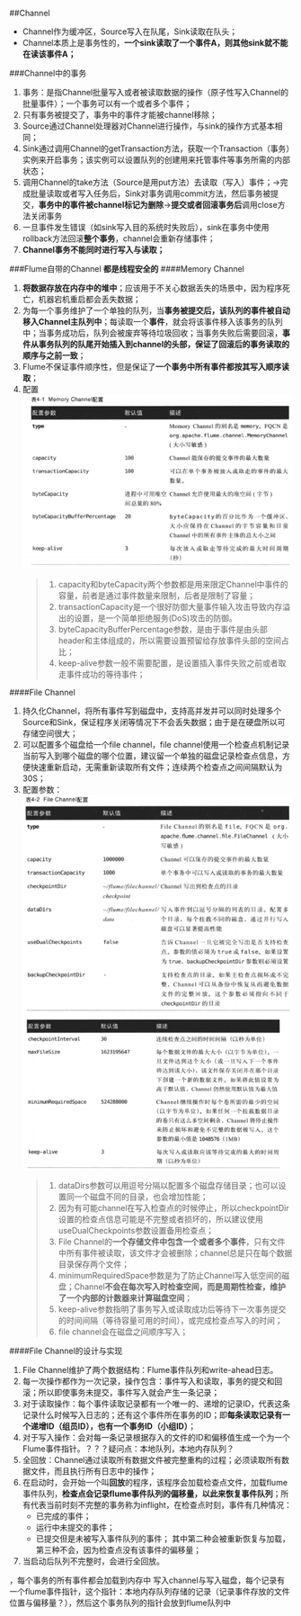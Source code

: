 ##Channel
* Channel作为缓冲区，Source写入在队尾，Sink读取在队头；
* Channel本质上是事务性的，**一个sink读取了一个事件A，则其他sink就不能在读该事件A；**

###Channel中的事务
1. 事务：是指Channel批量写入或者被读取数据的操作（原子性写入Channel的批量事件）；一个事务可以有一个或者多个事件；
2. 只有事务被提交了，事务中的事件才能被channel移除；
3. Source通过Channel处理器对Channel进行操作，与sink的操作方式基本相同；
4. Sink通过调用Channel的getTransaction方法，获取一个Transaction（事务）实例来开启事务；该实例可以设置队列的创建用来托管事件等事务所需的内部状态；
5. 调用Channel的take方法（Source是用put方法）去读取（写入）事件；->完成批量读取或者写入任务后，Sink对事务调用commit方法，然后事务被提交，**事务中的事件被channel标记为删除**->**提交或者回滚事务后**调用close方法关闭事务
6. 一旦事件发生错误（如sink写入目的系统时失败后），sink在事务中使用rollback方法回滚**整个事务**，channel会重新存储事件；
7. **Channel事务不能同时进行写入与读取；**

###Flume自带的Channel
**都是线程安全的**
####Memory Channel
1. **将数据存放在内存中的堆中**；应该用于不关心数据丢失的场景中，因为程序死亡，机器宕机重启都会丢失数据；
2. 为每一个事务维护了一个单独的队列，当**事务被提交后，该队列的事件被自动移入Channel主队列中**；每读取一个**事件**，就会将该事件移入该事务的队列中；当事务成功后，队列会被废弃等待垃圾回收；当事务失败后需要回滚，**事件从事务队列的队尾开始插入到channel的头部，保证了回滚后的事务读取的顺序与之前一致**；
3. Flume不保证事件顺序性，但是保证了**一个事务中所有事件都按其写入顺序读取**；
4. 配置
    ![配置](img/memory_Channel.jpg)
    >1. capacity和byteCapacity两个参数都是用来限定Channel中事件的容量，前者是通过事件数量来限制，后者是限制了容量；
    >2. transactionCapacity是一个很好防御大量事件输入攻击导致内存溢出的设置，是一个简单拒绝服务(DoS)攻击的防御。
    >3. byteCapacityBufferPercentage参数，是由于事件是由头部header和主体组成的，所以需要设置预留给存放事件头部的空间占比；
    >4. keep-alive参数一般不需要配置，是设置插入事件失败之前或者取走事件成功的等待事件；

####File Channel
1. 持久化Channel，将所有事件写到磁盘中，支持高并发并可以同时处理多个Source和Sink，保证程序关闭等情况下不会丢失数据；由于是在硬盘所以可存储空间很大；
2. 可以配置多个磁盘给一个file channel，file channel使用一个检查点机制记录当前写入到哪个磁盘的哪个位置，建议留一个单独的磁盘记录检查点信息，方便快速重新启动，无需重新读取所有文件；连续两个检查点之间间隔默认为30S；
3. 配置参数：
    !["配置"](img/file_channel参数(1).jpg )
    !["配置"](img/file_channel参数(2).jpg )
    >1. dataDirs参数可以用逗号分隔以配置多个磁盘存储目录；也可以设置同一个磁盘不同的目录，也会增加性能；
    >2. 因为有可能channel在写入检查点的时候停止，所以checkpointDir设置的检查点信息可能是不完整或者损坏的，所以建议使用useDualCheckpoints参数设置备用检查点；
    >3. File Channel的**一个存储文件中包含一个或者多个事件**，只有文件中所有事件被读取，该文件才会被删除；channel总是只在每个数据目录保存两个文件；
    >4. minimumRequiredSpace参数是为了防止Channel写入低空间的磁盘；Channel**不会在每次写入时检查空间，而是周期性检查，维护了一个内部的计数器来计算磁盘空间**；
    >5. keep-alive参数指明了事务写入或读取成功后等待下一次事务提交的时间间隔（等待容量可用的时间），或完成检查点写入的时间；
    >6. file channel会在磁盘之间顺序写入；

####File Channel的设计与实现
1. File  Channel维护了两个数据结构：Flume事件队列和write-ahead日志。
2. 每一次操作都作为一次记录，操作包含：事件写入和读取，事务的提交和回滚；所以即使事务未提交，事件写入就会产生一条记录；
3. 对于读取操作：每个事件读取记录都有一个唯一的、递增的记录ID，代表这条记录什么时候写入日志的；还有这个事件所在事务的ID；即**每条读取记录有一个递增ID（组员ID），也有一个事务ID（小组ID）**；
4. 对于写入操作：会对每一条记录根据存入的文件的ID和偏移值生成一个为一个Flume事件指针。？？？疑问点：本地队列，本地内存队列？
5. 全回放：Channel通过读取所有数据文件被完整重构的过程；必须读取所有数据文件，而且执行所有日志中的操作；
6. 在启动时，会开始一个叫**回放**的程序，该程序会加载检查点文件，加载flume事件队列，**检查点会记录flume事件队列的偏移量，以此来恢复事件队列**；所有代表当前时刻不完整的事务称为inflight，在检查点时刻，事件有几种情况：
    * 已完成的事件；
    * 运行中未提交的事件；
    * 已提交但是未被写入事件队列的事件；
其中第二种会被重新恢复与加载，第三种不会，因为检查点没有该事件的偏移量；
7. 当启动后队列不完整时，会进行全回放。
    
，每个事务的所有事件都会加载到内存中
写入channel与写入磁盘，每个记录有一个flume事件指针，这个指针：本地内存队列存储的记录（记录事件存放的文件位置与偏移量？），然后这个事务队列的指针会放到flume队列中